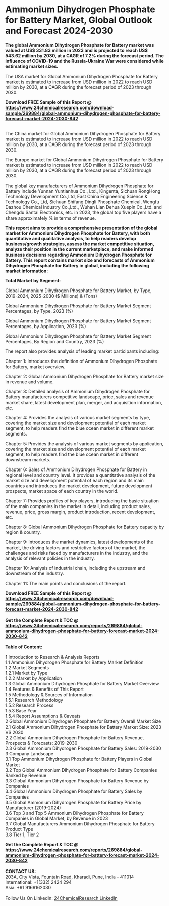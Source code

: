 <h1>Ammonium Dihydrogen Phosphate for Battery Market, Global Outlook and Forecast 2024-2030</h1><p><strong>The global Ammonium Dihydrogen Phosphate for Battery market was valued at US$ 331.83 million in 2023 and is projected to reach US$ 543.62 million by 2030, at a CAGR of 7.2% during the forecast period. The influence of COVID-19 and the Russia-Ukraine War were considered while estimating market sizes.</strong></p><p>
</p><p>The USA market for Global Ammonium Dihydrogen Phosphate for Battery market is estimated to increase from USD million in 2022 to reach USD million by 2030, at a CAGR during the forecast period of 2023 through 2030.</p><div><b>Download FREE Sample of this Report @ 
            <a href="https://www.24chemicalresearch.com/download-sample/269884/global-ammonium-dihydrogen-phosphate-for-battery-forecast-market-2024-2030-842">
            https://www.24chemicalresearch.com/download-sample/269884/global-ammonium-dihydrogen-phosphate-for-battery-forecast-market-2024-2030-842</a></b></div><br><p>
</p><p>The China market for Global Ammonium Dihydrogen Phosphate for Battery market is estimated to increase from USD million in 2022 to reach USD million by 2030, at a CAGR during the forecast period of 2023 through 2030.</p><p>
</p><p>The Europe market for Global Ammonium Dihydrogen Phosphate for Battery market is estimated to increase from USD million in 2022 to reach USD million by 2030, at a CAGR during the forecast period of 2023 through 2030.</p><p>
</p><p>The global key manufacturers of Ammonium Dihydrogen Phosphate for Battery include Yunnan Yuntianhua Co., Ltd., Kingenta, Sichuan RongHong Technology Development Co.,Ltd, East China Engineering Science &amp; Technology Co., Ltd, Sichuan Shifang Dingli Phosphate Chemical, Wengfu Dazhou Chemical Industry Co.,Ltd., Wuhan Lian Dehua Xuepin Co.,Ltd. and Chengdu Santai Electronics, etc. in 2023, the global top five players have a share approximately % in terms of revenue.</p><p>
<strong>This report aims to provide a comprehensive presentation of the global market for Ammonium Dihydrogen Phosphate for Battery, with both quantitative and qualitative analysis, to help readers develop business/growth strategies, assess the market competitive situation, analyze their position in the current marketplace, and make informed business decisions regarding Ammonium Dihydrogen Phosphate for Battery. This report contains market size and forecasts of Ammonium Dihydrogen Phosphate for Battery in global, including the following market information:</strong></p><p>
</p><p>
<strong>Total Market by Segment:</strong></p><p>
Global Ammonium Dihydrogen Phosphate for Battery Market, by Type, 2019-2024, 2025-2030 ($ Millions) &amp; (Tons)</p><p>
Global Ammonium Dihydrogen Phosphate for Battery Market Segment Percentages, by Type, 2023 (%)</p><p>
</p><p>
Global Ammonium Dihydrogen Phosphate for Battery Market Segment Percentages, by Application, 2023 (%)</p><p>
</p><p>
Global Ammonium Dihydrogen Phosphate for Battery Market Segment Percentages, By Region and Country, 2023 (%)</p><p>
</p><p>
The report also provides analysis of leading market participants including:</p><p>
</p><p>
</p><p>
Chapter 1: Introduces the definition of Ammonium Dihydrogen Phosphate for Battery, market overview.</p><p>
Chapter 2: Global Ammonium Dihydrogen Phosphate for Battery market size in revenue and volume.</p><p>
Chapter 3: Detailed analysis of Ammonium Dihydrogen Phosphate for Battery manufacturers competitive landscape, price, sales and revenue market share, latest development plan, merger, and acquisition information, etc.</p><p>
Chapter 4: Provides the analysis of various market segments by type, covering the market size and development potential of each market segment, to help readers find the blue ocean market in different market segments.</p><p>
Chapter 5: Provides the analysis of various market segments by application, covering the market size and development potential of each market segment, to help readers find the blue ocean market in different downstream markets.</p><p>
Chapter 6: Sales of Ammonium Dihydrogen Phosphate for Battery in regional level and country level. It provides a quantitative analysis of the market size and development potential of each region and its main countries and introduces the market development, future development prospects, market space of each country in the world.</p><p>
Chapter 7: Provides profiles of key players, introducing the basic situation of the main companies in the market in detail, including product sales, revenue, price, gross margin, product introduction, recent development, etc.</p><p>
Chapter 8: Global Ammonium Dihydrogen Phosphate for Battery capacity by region &amp; country.</p><p>
Chapter 9: Introduces the market dynamics, latest developments of the market, the driving factors and restrictive factors of the market, the challenges and risks faced by manufacturers in the industry, and the analysis of relevant policies in the industry.</p><p>
Chapter 10: Analysis of industrial chain, including the upstream and downstream of the industry.</p><p>
Chapter 11: The main points and conclusions of the report.</p><div><b>Download FREE Sample of this Report @ 
            <a href="https://www.24chemicalresearch.com/download-sample/269884/global-ammonium-dihydrogen-phosphate-for-battery-forecast-market-2024-2030-842">
            https://www.24chemicalresearch.com/download-sample/269884/global-ammonium-dihydrogen-phosphate-for-battery-forecast-market-2024-2030-842</a></b></div><br><div><b>Get the Complete Report & TOC @ 
            <a href="https://www.24chemicalresearch.com/reports/269884/global-ammonium-dihydrogen-phosphate-for-battery-forecast-market-2024-2030-842">
            https://www.24chemicalresearch.com/reports/269884/global-ammonium-dihydrogen-phosphate-for-battery-forecast-market-2024-2030-842</a></b></div><br>
            <b>Table of Content:</b><p>1 Introduction to Research & Analysis Reports<br />
    1.1 Ammonium Dihydrogen Phosphate for Battery Market Definition<br />
    1.2 Market Segments<br />
        1.2.1 Market by Type<br />
        1.2.2 Market by Application<br />
    1.3 Global Ammonium Dihydrogen Phosphate for Battery Market Overview<br />
    1.4 Features & Benefits of This Report<br />
    1.5 Methodology & Sources of Information<br />
        1.5.1 Research Methodology<br />
        1.5.2 Research Process<br />
        1.5.3 Base Year<br />
        1.5.4 Report Assumptions & Caveats<br />
2 Global Ammonium Dihydrogen Phosphate for Battery Overall Market Size<br />
    2.1 Global Ammonium Dihydrogen Phosphate for Battery Market Size: 2023 VS 2030<br />
    2.2 Global Ammonium Dihydrogen Phosphate for Battery Revenue, Prospects & Forecasts: 2019-2030<br />
    2.3 Global Ammonium Dihydrogen Phosphate for Battery Sales: 2019-2030<br />
3 Company Landscape<br />
    3.1 Top Ammonium Dihydrogen Phosphate for Battery Players in Global Market<br />
    3.2 Top Global Ammonium Dihydrogen Phosphate for Battery Companies Ranked by Revenue<br />
    3.3 Global Ammonium Dihydrogen Phosphate for Battery Revenue by Companies<br />
    3.4 Global Ammonium Dihydrogen Phosphate for Battery Sales by Companies<br />
    3.5 Global Ammonium Dihydrogen Phosphate for Battery Price by Manufacturer (2019-2024)<br />
    3.6 Top 3 and Top 5 Ammonium Dihydrogen Phosphate for Battery Companies in Global Market, by Revenue in 2023<br />
    3.7 Global Manufacturers Ammonium Dihydrogen Phosphate for Battery Product Type<br />
    3.8 Tier 1, Tier 2</p><div><b>Get the Complete Report & TOC @ 
            <a href="https://www.24chemicalresearch.com/reports/269884/global-ammonium-dihydrogen-phosphate-for-battery-forecast-market-2024-2030-842">
            https://www.24chemicalresearch.com/reports/269884/global-ammonium-dihydrogen-phosphate-for-battery-forecast-market-2024-2030-842</a></b></div><br><b>CONTACT US:</b><br>
            203A, City Vista, Fountain Road, Kharadi, Pune, India - 411014<br>
            International: +1(332) 2424 294<br>
            Asia: +91 9169162030 <br><br>
            Follow Us On LinkedIn: <a href="https://www.linkedin.com/company/24chemicalresearch/">24ChemicalResearch LinkedIn</a>